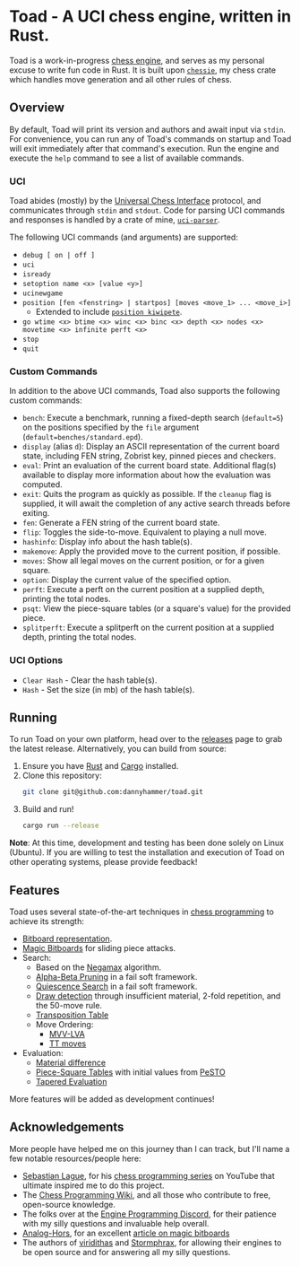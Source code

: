 # Toad - A UCI chess engine, written in Rust.

Toad is a work-in-progress [chess engine](https://en.wikipedia.org/wiki/Chess_engine), and serves as my personal excuse to write fun code in Rust.
It is built upon [`chessie`](https://crates.io/crates/chessie), my chess crate which handles move generation and all other rules of chess.

## Overview

By default, Toad will print its version and authors and await input via `stdin`.
For convenience, you can run any of Toad's commands on startup and Toad will exit immediately after that command's execution.
Run the engine and execute the `help` command to see a list of available commands.

### UCI

Toad abides (mostly) by the [Universal Chess Interface](https://backscattering.de/chess/uci/) protocol, and communicates through `stdin` and `stdout`.
Code for parsing UCI commands and responses is handled by a crate of mine, [`uci-parser`](https://crates.io/crates/uci-parser).

The following UCI commands (and arguments) are supported:

-   `debug [ on | off ]`
-   `uci`
-   `isready`
-   `setoption name <x> [value <y>]`
-   `ucinewgame`
-   `position [fen <fenstring> | startpos] [moves <move_1> ... <move_i>]`
    -   Extended to include [`position kiwipete`](https://www.chessprogramming.org/Perft_Results#Position_2).
-   `go wtime <x> btime <x> winc <x> binc <x> depth <x> nodes <x> movetime <x> infinite perft <x>`
-   `stop`
-   `quit`

### Custom Commands

In addition to the above UCI commands, Toad also supports the following custom commands:

-   `bench`: Execute a benchmark, running a fixed-depth search (`default=5`) on the positions specified by the `file` argument (`default=benches/standard.epd`).
-   `display` (alias `d`): Display an ASCII representation of the current board state, including FEN string, Zobrist key, pinned pieces and checkers.
-   `eval`: Print an evaluation of the current board state. Additional flag(s) available to display more information about how the evaluation was computed.
-   `exit`: Quits the program as quickly as possible. If the `cleanup` flag is supplied, it will await the completion of any active search threads before exiting.
-   `fen`: Generate a FEN string of the current board state.
-   `flip`: Toggles the side-to-move. Equivalent to playing a null move.
-   `hashinfo`: Display info about the hash table(s).
-   `makemove`: Apply the provided move to the current position, if possible.
-   `moves`: Show all legal moves on the current position, or for a given square.
-   `option`: Display the current value of the specified option.
-   `perft`: Execute a perft on the current position at a supplied depth, printing the total nodes.
-   `psqt`: View the piece-square tables (or a square's value) for the provided piece.
-   `splitperft`: Execute a splitperft on the current position at a supplied depth, printing the total nodes.

### UCI Options

-   `Clear Hash` - Clear the hash table(s).
-   `Hash` - Set the size (in mb) of the hash table(s).

## Running

To run Toad on your own platform, head over to the [releases](https://github.com/dannyhammer/toad/releases) page to grab the latest release.
Alternatively, you can build from source:

1. Ensure you have [Rust](https://www.rust-lang.org/) and [Cargo](https://doc.rust-lang.org/cargo/) installed.
2. Clone this repository:
    ```sh
    git clone git@github.com:dannyhammer/toad.git
    ```
3. Build and run!
    ```sh
    cargo run --release
    ```

**Note**: At this time, development and testing has been done solely on Linux (Ubuntu).
If you are willing to test the installation and execution of Toad on other operating systems, please provide feedback!

## Features

Toad uses several state-of-the-art techniques in [chess programming](https://www.chessprogramming.org/Main_Page) to achieve its strength:

-   [Bitboard representation](https://www.chessprogramming.org/Bitboards).
-   [Magic Bitboards](https://www.chessprogramming.org/Magic_Bitboards) for sliding piece attacks.
-   Search:
    -   Based on the [Negamax](https://www.chessprogramming.org/Negamax) algorithm.
    -   [Alpha-Beta Pruning](https://www.chessprogramming.org/Alpha-Beta#Negamax_Framework) in a fail soft framework.
    -   [Quiescence Search](https://www.chessprogramming.org/Quiescence_Search) in a fail soft framework.
    -   [Draw detection](https://www.chessprogramming.org/Draw) through insufficient material, 2-fold repetition, and the 50-move rule.
    -   [Transposition Table](https://www.chessprogramming.org/Transposition_Table)
    -   Move Ordering:
        -   [MVV-LVA](https://www.chessprogramming.org/MVV-LVA)
        -   [TT moves](https://www.chessprogramming.org/Hash_Move)
-   Evaluation:
    -   [Material difference](https://www.chessprogramming.org/Material)
    -   [Piece-Square Tables](https://www.chessprogramming.org/Piece-Square_Tables) with initial values from [PeSTO](https://www.chessprogramming.org/PeSTO%27s_Evaluation_Function#Source_Code)
    -   [Tapered Evaluation](https://www.chessprogramming.org/Tapered_Eval)

More features will be added as development continues!

## Acknowledgements

More people have helped me on this journey than I can track, but I'll name a few notable resources/people here:

-   [Sebastian Lague](https://www.youtube.com/@SebastianLague), for his [chess programming series](https://www.youtube.com/watch?v=_vqlIPDR2TU&list=PLFt_AvWsXl0cvHyu32ajwh2qU1i6hl77c) on YouTube that ultimate inspired me to do this project.
-   The [Chess Programming Wiki](https://www.chessprogramming.org/), and all those who contribute to free, open-source knowledge.
-   The folks over at the [Engine Programming Discord](https://discord.com/invite/F6W6mMsTGN), for their patience with my silly questions and invaluable help overall.
-   [Analog-Hors](https://github.com/analog-hors), for an excellent [article on magic bitboards](https://analog-hors.github.io/site/magic-bitboards/)
-   The authors of [viridithas](https://github.com/cosmobobak/viridithas/) and [Stormphrax](https://github.com/Ciekce/Stormphrax), for allowing their engines to be open source and for answering all my silly questions.
